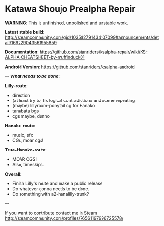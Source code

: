 Katawa Shoujo Prealpha Repair
==============

**WARNING**: This is unfinished, unpolished and unstable work.

**Latest stable build**: http://steamcommunity.com/gid/103582791434107099#announcements/detail/169229043561955859

**Documentation**: https://github.com/stanriders/ksalpha-repair/wiki/KS-ALPHA-CHEATSHEET-by-muffinduck01

**Android Version**: https://github.com/stanriders/ksalpha-android

--
___What needs to be done___: 

**Lilly-route**:
 * direction
 * (at least try to) fix logical contradictions and scene repeating
 * (maybe) lillyroom-ponytail cg for Hanako
 * tanabata bgs
 * cgs maybe, dunno

**Hanako-route**:
 * music, sfx
 * CGs, moar cgs!

**True-Hanako-route**:
 * MOAR CGS!
 * Also, timeskips.

**Overall**:
 * Finish Lilly's route and make a public release
 * Do whatever gonna needs to be done.
 * Do something with a2-hanalilly-trunk?

--

If you want to contribute contact me in Steam http://steamcommunity.com/profiles/76561197996725578/
